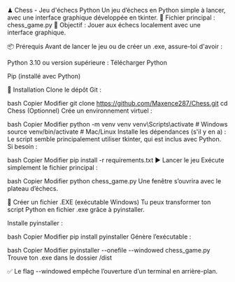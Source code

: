 ♟ Chess - Jeu d'échecs Python
Un jeu d’échecs en Python simple à lancer, avec une interface graphique développée en tkinter.
📁 Fichier principal : chess_game.py
🎯 Objectif : Jouer aux échecs localement avec une interface graphique.

📦 Prérequis
Avant de lancer le jeu ou de créer un .exe, assure-toi d'avoir :

Python 3.10 ou version supérieure : Télécharger Python

Pip (installé avec Python)

🔧 Installation
Clone le dépôt Git :

bash
Copier
Modifier
git clone https://github.com/Maxence287/Chess.git
cd Chess
(Optionnel) Crée un environnement virtuel :

bash
Copier
Modifier
python -m venv venv
venv\Scripts\activate   # Windows
source venv/bin/activate  # Mac/Linux
Installe les dépendances (s'il y en a) :
Le script semble principalement utiliser tkinter, qui est inclus avec Python.
Si besoin :

bash
Copier
Modifier
pip install -r requirements.txt
▶️ Lancer le jeu
Exécute simplement le fichier principal :

bash
Copier
Modifier
python chess_game.py
Une fenêtre s’ouvrira avec le plateau d’échecs.

🧊 Créer un fichier .EXE (exécutable Windows)
Tu peux transformer ton script Python en fichier .exe grâce à pyinstaller.

Installe pyinstaller :

bash
Copier
Modifier
pip install pyinstaller
Génère l’exécutable :

bash
Copier
Modifier
pyinstaller --onefile --windowed chess_game.py
Trouve ton .exe dans le dossier /dist

✅ Le flag --windowed empêche l’ouverture d’un terminal en arrière-plan.

 
 
 
